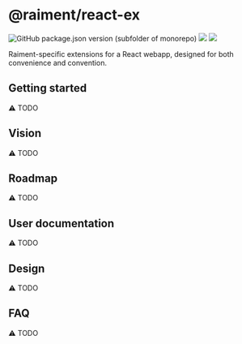 # @raiment/react-ex

![GitHub package.json version (subfolder of monorepo)](https://img.shields.io/github/package-json/v/raiment-studios/monorepo?filename=source%2Flib%2Freact-ex%2Fpackage.json)
![](https://img.shields.io/badge/license-MIT-039)
[![](https://img.shields.io/badge/feedback-welcome!-1a6)](https://github.com/raiment-studios/monorepo/discussions)

Raiment-specific extensions for a React webapp, designed for both convenience and convention.

## Getting started

⚠️ TODO

## Vision

⚠️ TODO

## Roadmap

⚠️ TODO

## User documentation

⚠️ TODO

## Design

⚠️ TODO

## FAQ

⚠️ TODO